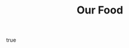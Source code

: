 ---
layout: page
title:  "Our Food"
hero:
    text: "A deep connection to our&nbsp;land expressed through food."
    image:
        url: Jericho-Timmy-23.jpeg
        alt: "Lincolnshire Poacher, Bramley"
        ar: "3:4"
    align: left
body:
    feature:
        text: "Inspired by Jericho, the land that raised him and the generations that came before, Rich and his partner Grace, have created a distinctive tasting menu with wine&nbsp;pairings."
        images:
            - url: Jericho_0019.jpg
              alt: "Cabbage leaf from the Jericho kitchen garden"
              orientation: portrait
            - url: Jericho_007.jpg
              alt: "Chef Richard Stevens in the Jericho kitchen garden"
              orientation: portrait
    textBlocks:
        - text: "Our Twenty Course Tasting menu offers a food experience.


            Expect a relaxed evening, on our family farm enjoying great food, music and delicious&nbsp;wine. 


            Join us in our main dining room or book the kitchen&nbsp;bench. 


            Dinner at £105 per person


            Wine Flight at £70 per person


            We do not Cater to Pescatarians, Vegetarians, Vegans or&nbsp;dislikes."
          images:
            - url: Jericho_0029.jpg
              alt: "Tomatoes, anchovies and tomato water"
              orientation: landscape
            - url: Jericho-Timmy-24.jpeg
              alt: "Egg"
              orientation: portrait
          link:
              text: "Make a reservation"
              url: "https://booking.resdiary.com/widget/Standard/RestaurantJericho/37740"
              target: "_blank"
        - heading: "Work in Progress evenings"
          text: "A great way to sample our cuisine. An evening of experimental dishes and techniques. aking their way onto out 20 course menu.


          8ish courses of new ideas that haven’t been plated before for you to enjoy and give feedback on. A very chilled vibe at £40 per head. Please come straight into the  restaurant on arrival."
          images:
            - url: Jericho_003.jpg
              alt: "Jericho Charcuterie"
              orientation: landscape
            - url: Jericho_0023.jpg
              alt: "Preparing food in the Jericho kitchen"
              orientation: portrait
seo:
    title: "Our Food"
    description: "Inspired by Jericho, the land that raised him and the generations that came before, Rich and his partner Grace, have created a distinctive tasting menu with wine pairings."
    image:
        url: Jericho_0014.jpg
        alt: "Halibut, Kohlrabi and fish roe"
---